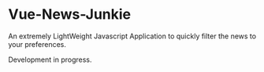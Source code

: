 # Vue-News-Junkie

An extremely LightWeight Javascript Application to quickly filter the news to your preferences.

Development in progress.
